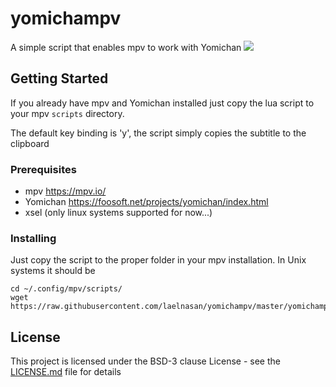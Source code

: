 # yomichampv
A simple script that enables mpv to work with Yomichan
![](https://giphy.com/gifs/KCS7FVJ2PuI1qx5rXC/html5)

## Getting Started

If you already have mpv and Yomichan installed just copy the lua script
to your mpv ``scripts`` directory.

The default key binding is 'y', the script simply copies the subtitle to
the clipboard

### Prerequisites

- mpv https://mpv.io/
- Yomichan https://foosoft.net/projects/yomichan/index.html
- xsel (only linux systems supported for now...)

### Installing

Just copy the script to the proper folder in your mpv installation. In
Unix systems it should be
```
cd ~/.config/mpv/scripts/
wget https://raw.githubusercontent.com/laelnasan/yomichampv/master/yomichampv.lua
```

## License

This project is licensed under the BSD-3 clause License - see the [LICENSE.md](LICENSE.md) file for details
